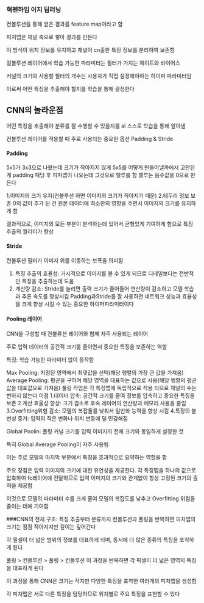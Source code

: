 ### 혁펜하임 이지 딥러닝 
컨볼루션을 통해 얻은 결과를 feature map이라고 함

피처맵은 채널 축으로 쌓아 결과를 만든다

이 방식이 위치 정보를 유지하고 채널이 cn출한 특징 정보를 분리하여 보존함

컬볼루션 레이어에서 학습 가능한 파라미터는 필터가 가지는 웨이트와 바이어스

커널의 크기와 사용할 필터의 개수는 사용자가 직접 설정해야하는 하이퍼 파라미터임

이로써 어떤 특징을 추출해야 할지를 학습을 통해 결정한다

## CNN의 놀라운점
어떤 특징을 추출해야 분류를 잘 수행할 수 있을지를 ai 스스로 학습을 통해 알아냄

컨볼루션 레이어를 적용할 때 주로 사용되는 중요한 옵션
Padding & Stride

#### Padding

5x5가 3x3으로 나왔는데 크기가 작아지지 않게
5x5를 어떻게 만들어낼까에서 고안된 게 padding
패딩 후 피처맵이 나오는데 그것으로 렐루를 함
렐루는 음수값을 0으로 만든다

1.이미지의 크기 유지(컨볼루션 하면 이미지의 크기가 작아지기 때문)
2.테두리 정보 보존
0의 걊이 추가 된 건 원본 데이터에 최소한의 영향을 주면서 이미지의 크기를 유지하게 함
  
결과적으로, 이미지의 모든 부분이 분석하는데 있어서 균형있게 기여하게 함으로 특징 추출의 퀄리티가 향상

#### Stride

컨볼루션 필터가 이미지 위를 이동하는 보폭을 의미함

1. 특징 추출의 효율성: 거시적으로 이미지를 볼 수 있게 되므로 디테일보다는 전반적인 특징을 추출하는데 도움
2. 계산량 감소: Stride를 늘리면 출력 크기가 줄어들어 연산량이 감소하고 모델 학습과 추론 속도를 향상시킴
Padding과Stride를 잘 사용하면 네트워크 성능과 효율성을 크게 향상 시킬 수 있는 중요한 하이퍼파라미터이다


#### Pooling 레이어
CNN을 구성할 때 컨불류션 레이어와 함께 자주 사용되는 레이어

주로 입력 데이터의 공간적 크기를 줄이면서 중요한 특징을 보존하는 역할

특징: 학습 가능한 파라미터 없이 동작함

Max Pooling: 지정된 영역에서 최댓값을 선택(해당 행렬의 가장 큰 값을 가져옴)
Average Pooling: 평균을 구하며 해당 영역을 대표하는 값으로 사용(해당 행렬의 평균 값을 대표값으로 가져옴)
풀링 작업은 각 특징맵에 독립적으로 적용 되므로 채널의 수는 변하지 않는다
이점
1.데이터 압축: 공간적 크기를 줄여 정보를 압축하고 중요한 특징을 보존
2.계산 효울성 향상: 크기 감소로 후속 레이어의 연산량과 메모리 사용을 줄임
3.Overfitting위험 감소: 모델의 복잡돌를 낮춰서 일반화 능력을 향상 시킴
4.특징의 불변성 증가: 입력의 작은 변화나 위치 변동에 덜 민감해짐

Global Poolin: 풀링 커널 크기를 입력 이미지의 전체 크기와 동일하게 설정한 것

특히 Global Average Pooling이 자주 사용됨

이는 주로 모델의 마지막 부분에서 특징을 효과적으로 요약하는 역할을 함

주요 장점은 입력 이미지의 크기에 대한 유연성을 제공한다. 각 특징맵을 하나의 값으로 압축하여 fc레이어에 전달하므로 입력 이미지의 크기와 관계없이 항상 고정된 크기의 출력을 제공함

이것으로 모델의 파라미터 수를 크게 줄여 모델의 복잡도를 낮추고 Overfitting 위험을 줄이는 데에 기여함

###CNN의 전체 구조: 특징 추출부터 분류까지
컨볼루션과 풀링을 반복하면 피처맵의 크기는 점점 작아지지만 깊이는 깊어간다

각 필셀이 더 넓은 범위의 정보를 대표하게 되며, 동시에 더 많은 종류의 특징을 포착하게 된다

풀링 > 컨볼루션 > 풀링 > 컨볼루션 이 과정을 반복하면 각 픽셀이 더 넓은 영역의 특징을 대표하게 된다

이 과정을 통해 CNN은 크기는 작지만 다양한 특징을 포착한 여러개의 피처맵을 생성함

각 피처맵은 서로 다른 특징을 담당하므로 위치별로 주요 특징을 표현할 수 있다




